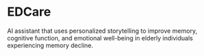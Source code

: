 # EDCare

AI assistant that uses personalized storytelling to improve memory, cognitive function, and emotional well-being in
elderly individuals experiencing memory decline.